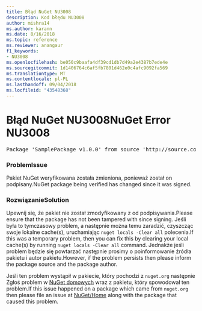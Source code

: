 ```yaml
---
title: Błąd NuGet NU3008
description: Kod błędu NU3008
author: mishra14
ms.author: karann
ms.date: 8/16/2018
ms.topic: reference
ms.reviewer: anangaur
f1_keywords:
- NU3008
ms.openlocfilehash: be050c9baafa4df39cd1db7d49a2e4387b7ede4e
ms.sourcegitcommit: 1d1406764c6af5fb7801d462e0c4afc9092fa569
ms.translationtype: MT
ms.contentlocale: pl-PL
ms.lasthandoff: 09/04/2018
ms.locfileid: "43548368"
---
```

# <a name="nuget-error-nu3008"></a><span data-ttu-id="d6e7c-103">Błąd NuGet NU3008</span><span class="sxs-lookup"><span data-stu-id="d6e7c-103">NuGet Error NU3008</span></span>

<pre>Package 'SamplePackage v1.0.0' from source 'http://source.com/index.json': The package integrity check failed.</pre>

### <a name="issue"></a><span data-ttu-id="d6e7c-104">Problem</span><span class="sxs-lookup"><span data-stu-id="d6e7c-104">Issue</span></span>

<span data-ttu-id="d6e7c-105">Pakiet NuGet weryfikowana została zmieniona, ponieważ został on podpisany.</span><span class="sxs-lookup"><span data-stu-id="d6e7c-105">NuGet package being verified has changed since it was signed.</span></span>


### <a name="solution"></a><span data-ttu-id="d6e7c-106">Rozwiązanie</span><span class="sxs-lookup"><span data-stu-id="d6e7c-106">Solution</span></span>

<span data-ttu-id="d6e7c-107">Upewnij się, że pakiet nie został zmodyfikowany z od podpisywania.</span><span class="sxs-lookup"><span data-stu-id="d6e7c-107">Please ensure that the package has not been tampered with since signing.</span></span> <span data-ttu-id="d6e7c-108">Jeśli była to tymczasowy problem, a następnie można temu zaradzić, czyszcząc swoje lokalne cache(s), uruchamiając `nuget locals -Clear all` polecenia.</span><span class="sxs-lookup"><span data-stu-id="d6e7c-108">If this was a temporary problem, then you can fix this by clearing your local cache(s) by running `nuget locals -Clear all` command.</span></span> <span data-ttu-id="d6e7c-109">Jednakże jeśli problem będzie się powtarzać następnie prosimy o poinformowanie źródła pakietu i autor pakietu.</span><span class="sxs-lookup"><span data-stu-id="d6e7c-109">However, if the problem persists then please inform the package source and the package author.</span></span>

<span data-ttu-id="d6e7c-110">Jeśli ten problem wystąpił w pakiecie, który pochodzi z `nuget.org` następnie Zgłoś problem w [NuGet domowych](https://github.com/NuGet/Home/issues) wraz z pakietu, który spowodował ten problem.</span><span class="sxs-lookup"><span data-stu-id="d6e7c-110">If this issue happened on a package which came from `nuget.org` then please file an issue at [NuGet/Home](https://github.com/NuGet/Home/issues) along with the package that caused this problem.</span></span>


